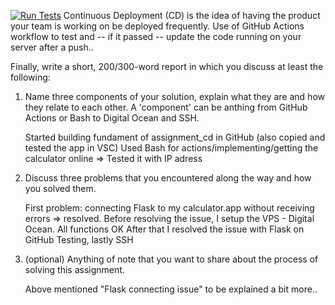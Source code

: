 [![Run Tests](https://github.com/Ray-Github-2022/assignment_cd/actions/workflows/run-tests.yml/badge.svg)](https://github.com/Ray-Github-2022/assignment_cd/actions/workflows/run-tests.yml)
Continuous Deployment (CD) is the idea of having the product your team is working on be deployed frequently. Use of GitHub Actions workflow to test and -- if it passed -- update the code running on your server after a push..

Finally, write a short, 200/300-word report in which you discuss at least the following:
1. Name three components of your solution, explain what they are and how they relate to each other. 
   A 'component' can be anthing from GitHub Actions or Bash to Digital Ocean and SSH.

   Started building fundament of assignment_cd in GitHub (also copied and tested the app in VSC)
   Used Bash for actions/implementing/getting the calculator online => Tested it with IP adress
   
2. Discuss three problems that you encountered along the way and how you solved them.

   First problem: connecting Flask to my calculator.app without receiving errors => resolved.
   Before resolving the issue, I setup the VPS - Digital Ocean. All functions OK
   After that I resolved the issue with Flask on GitHub Testing, lastly SSH

3. (optional) Anything of note that you want to share about the process of solving this assignment.

   Above mentioned "Flask connecting issue" to be explained a bit more..
